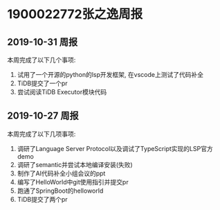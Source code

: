 # 1900022772张之逸周报
## 2019-10-31 周报
本周完成了以下几个事项:
1. 试用了一个开源的python的lsp开发框架, 在vscode上测试了代码补全
2. TiDB提交了一个pr
3. 尝试阅读TiDB Executor模块代码

## 2019-10-27 周报
本周完成了以下几项事项:
1. 调研了Language Server Protocol以及调试了TypeScript实现的LSP官方demo
2. 调研了semantic并尝试本地编译安装(失败)
3. 制作了AI代码补全小组会议的ppt
4. 编写了HelloWorld中git使用指引并提交pr
5. 跑通了SpringBoot的helloworld
6. TiDB提交了两个pr

